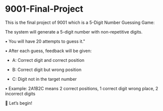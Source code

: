 # 9001-Final-Project
This is the final project of 9001 which is a 5-Digit Number Guessing Game:

The system will generate a 5-digit number with non-repetitive digits.

• You will have 20 attempts to guess it."

• After each guess, feedback will be given:

  - A: Correct digit and correct position

  - B: Correct digit but wrong position

  - C: Digit not in the target number

• Example: 2A1B2C means 2 correct positions, 1 correct digit wrong place, 2 incorrect digits

🎯 Let’s begin!
